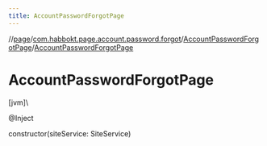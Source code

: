 ```yaml
---
title: AccountPasswordForgotPage
---
```

//[page](../../../index.html)/[com.habbokt.page.account.password.forgot](../index.html)/[AccountPasswordForgotPage](index.html)/[AccountPasswordForgotPage](-account-password-forgot-page.html)



# AccountPasswordForgotPage



[jvm]\




@Inject



constructor(siteService: SiteService)





